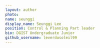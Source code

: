 ```yaml
---
layout: author
photo:
name: seunggi
display_name: Seunggi Lee
position: Control & Planning Part leader
bio: DGIST Undergraduate Junior
github_username: leverdusoleil99
---
```



